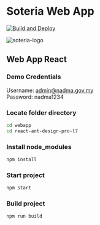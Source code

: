 # Soteria Web App
[![Build and Deploy](https://github.com/Soteria-ai/Soteria/actions/workflows/deploy-to-gh-pages.yml/badge.svg)](https://github.com/Soteria-ai/Soteria/actions/workflows/deploy-to-gh-pages.yml)

![soteria-logo](https://user-images.githubusercontent.com/26547344/150384496-c24208b4-5fd1-4a4b-8152-2146d5c25379.png)

## Web App React

### Demo Credentials<br/>
Username: admin@nadma.gov.my<br/>
Password: nadma1234

### Locate folder directory

```bash
cd webapp
cd react-ant-design-pro-l7
```

### Install node_modules

```bash
npm install
```
### Start project

```bash
npm start
```

### Build project

```bash
npm run build
```
